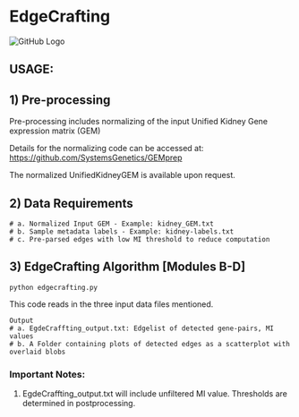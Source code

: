 # EdgeCrafting

![GitHub Logo](EdgeCrafting.png)

## USAGE:

## 1) Pre-processing

Pre-processing includes normalizing of the input Unified Kidney Gene expression matrix (GEM) 

Details for the normalizing code can be accessed at: https://github.com/SystemsGenetics/GEMprep

The normalized UnifiedKidneyGEM is available upon request. 

## 2) Data Requirements

```
# a. Normalized Input GEM - Example: kidney_GEM.txt
# b. Sample metadata labels - Example: kidney-labels.txt
# c. Pre-parsed edges with low MI threshold to reduce computation
```

## 3) EdgeCrafting Algorithm [Modules B-D]
```
python edgecrafting.py 
```

This code reads in the three input data files mentioned.

```
Output
# a. EgdeCraffting_output.txt: Edgelist of detected gene-pairs, MI values
# b. A Folder containing plots of detected edges as a scatterplot with overlaid blobs
```

### Important Notes:

1) EgdeCraffting_output.txt will include unfiltered MI value. Thresholds are determined in postprocessing.
